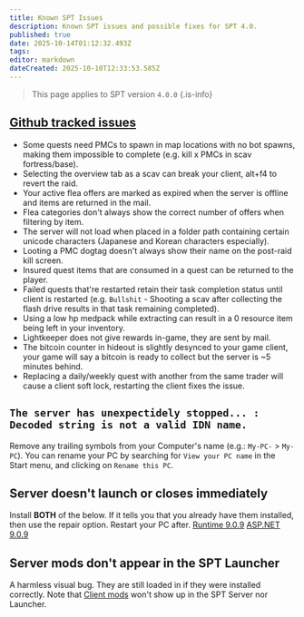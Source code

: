```yaml
---
title: Known SPT Issues
description: Known SPT issues and possible fixes for SPT 4.0.
published: true
date: 2025-10-14T01:12:32.493Z
tags: 
editor: markdown
dateCreated: 2025-10-10T12:33:53.585Z
---
```


> This page applies to SPT version `4.0.0`
{.is-info}


## [Github tracked issues](https://github.com/sp-tarkov/build/wiki/Known-SPT-issues)
- Some quests need PMCs to spawn in map locations with no bot spawns, making them impossible to complete (e.g. kill x PMCs in scav fortress/base).
- Selecting the overview tab as a scav can break your client, alt+f4 to revert the raid.
- Your active flea offers are marked as expired when the server is offline and items are returned in the mail.
- Flea categories don't always show the correct number of offers when filtering by item.
- The server will not load when placed in a folder path containing certain unicode characters (Japanese and Korean characters especially).
- Looting a PMC dogtag doesn't always show their name on the post-raid kill screen.
- Insured quest items that are consumed in a quest can be returned to the player.
- Failed quests that're restarted retain their task completion status until client is restarted (e.g. `Bullshit` - Shooting a scav after collecting the flash drive results in that task remaining completed).
- Using a low hp medpack while extracting can result in a 0 resource item being left in your inventory.
- Lightkeeper does not give rewards in-game, they are sent by mail.
- The bitcoin counter in hideout is slightly desynced to your game client, your game will say a bitcoin is ready to collect but the server is ~5 minutes behind.
- Replacing a daily/weekly quest with another from the same trader will cause a client soft lock, restarting the client fixes the issue.

## `The server has unexpectidely stopped... : Decoded string is not a valid IDN name.`
Remove any trailing symbols from your Computer's name (e.g.: `My-PC-` > `My-PC`). You can rename your PC by searching for `View your PC name` in the Start menu, and clicking on `Rename this PC`.

## Server doesn't launch or closes immediately
Install **BOTH** of the below. If it tells you that you already have them installed, then use the repair option. Restart your PC after. 
[Runtime 9.0.9](<https://dotnet.microsoft.com/en-us/download/dotnet/thank-you/runtime-9.0.9-windows-x64-installer>) 
[ASP.NET 9.0.9](<https://dotnet.microsoft.com/en-us/download/dotnet/thank-you/runtime-aspnetcore-9.0.9-windows-x64-installer>)

## Server mods don't appear in the SPT Launcher
A harmless visual bug. They are still loaded in if they were installed correctly.
Note that [Client mods](https://wiki.sp-tarkov.com/en/Mod_Types) won't show up in the SPT Server nor Launcher.